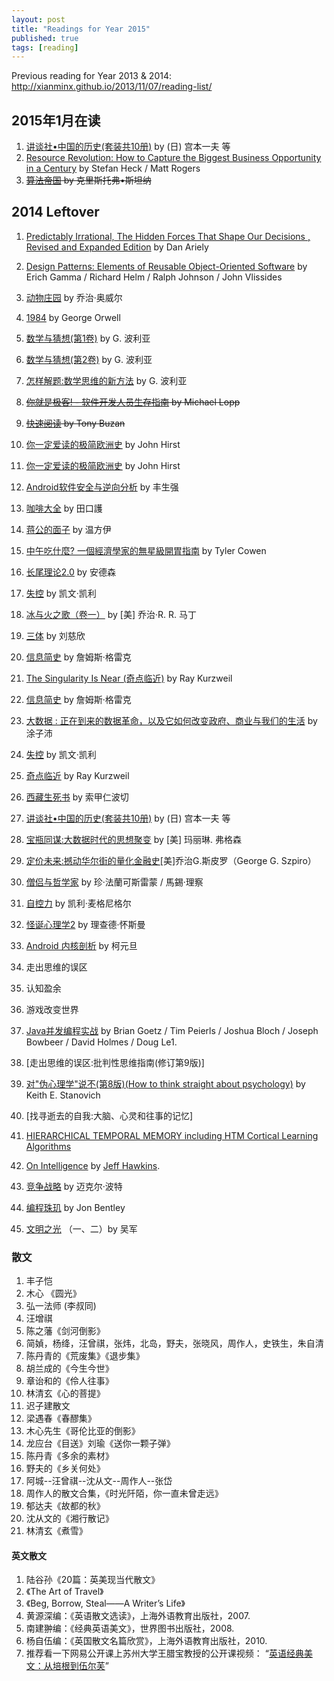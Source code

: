 ```yaml
---
layout: post
title: "Readings for Year 2015"
published: true
tags: [reading]
---
```


Previous reading for Year 2013 & 2014: http://xianminx.github.io/2013/11/07/reading-list/

## 2015年1月在读
1. [讲谈社•中国的历史(套装共10册)](http://book.douban.com/subject/25844017/) by (日) 宫本一夫 等
1. [Resource Revolution: How to Capture the Biggest Business Opportunity in a Century](http://book.douban.com/subject/25867809/)  by Stefan Heck / Matt Rogers
1. ~~[算法帝国](http://book.douban.com/subject/25854872/) by 克里斯托弗•斯坦纳~~

## 2014 Leftover

1. [Predictably Irrational, The Hidden Forces That Shape Our Decisions , Revised and Expanded Edition](http://book.douban.com/subject/3692095/) by Dan Ariely
1. [Design Patterns: Elements of Reusable Object-Oriented Software](http://book.douban.com/subject/1052241/) by Erich Gamma / Richard Helm / Ralph Johnson / John Vlissides

1. [动物庄园](http://book.douban.com/subject/3808982/) by 乔治·奥威尔
1. [1984](http://book.douban.com/subject/4820710/) by George Orwell
1. [数学与猜想(第1卷)](http://book.douban.com/subject/1134230/) by G. 波利亚
1. [数学与猜想(第2卷)](http://book.douban.com/subject/1134231/) by G. 波利亚
1. [怎样解题:数学思维的新方法](http://book.douban.com/subject/2124114/) by G. 波利亚
1. ~~[你就是极客! - 软件开发人员生存指南](http://book.douban.com/subject/7055331/) by Michael Lopp~~
1. ~~[快速阅读](http://book.douban.com/subject/3916049/) by Tony Buzan~~
3. [你一定爱读的极简欧洲史](http://book.douban.com/subject/5366248/) by John Hirst


1. [你一定爱读的极简欧洲史](http://book.douban.com/subject/5366248/) by John Hirst
1. [Android软件安全与逆向分析](http://book.douban.com/subject/20556210/) by 丰生强
1. [咖啡大全](http://book.douban.com/subject/1344584/) by 田口護
1. [蒋公的面子](http://book.douban.com/subject/25713688/) by  温方伊
1. [中午吃什麼? 一個經濟學家的無星級開胃指南](http://book.douban.com/subject/24845960/) by Tyler Cowen
1. [长尾理论2.0](http://book.douban.com/subject/3685204/) by 安德森

1. [失控](http://book.douban.com/subject/5375620/) by 凯文·凯利
1. [冰与火之歌（卷一）](http://book.douban.com/subject/1336330/) by [美] 乔治·R. R. 马丁

1. [三体](http://book.douban.com/subject/2567698/) by 刘慈欣
1. [信息简史](http://book.douban.com/subject/25752043/) by 詹姆斯·格雷克
1. [The Singularity Is Near (奇点临近)](http://book.douban.com/subject/2872645/) by Ray Kurzweil
1. [信息简史](http://book.douban.com/subject/25752043/) by 詹姆斯·格雷克
1. [大数据 : 正在到来的数据革命，以及它如何改变政府、商业与我们的生活](http://book.douban.com/subject/10799984/) by 涂子沛

1. [失控](http://book.douban.com/subject/5375620/) by 凯文·凯利
1. [奇点临近](http://book.douban.com/subject/6855803/) by Ray Kurzweil
1. [西藏生死书](http://book.douban.com/subject/5990251/) by 索甲仁波切
1. [讲谈社•中国的历史(套装共10册)](http://book.douban.com/subject/25844017/) by (日) 宫本一夫 等
1. [宝瓶同谋:大数据时代的思想聚变](http://book.douban.com/subject/25848220/) by [美] 玛丽琳. 弗格森
1. [定价未来:撼动华尔街的量化金融史](http://book.douban.com/subject/25934012/)[美]乔治G.斯皮罗（George G. Szpiro）
1. [僧侣与哲学家](http://book.douban.com/subject/25978763/) by 珍·法蘭可斯雷蒙 / 馬錫·理察

1. [自控力](http://book.douban.com/subject/10786473/) by 凯利·麦格尼格尔
1. [怪诞心理学2](http://book.douban.com/subject/6712304/) by 理查德·怀斯曼
1. [Android 内核剖析](http://book.douban.com/subject/6811238/) by 柯元旦
1. 走出思维的误区
1. 认知盈余
1. 游戏改变世界
1. [Java并发编程实战](http://book.douban.com/subject/10484692/) by  Brian Goetz / Tim Peierls / Joshua Bloch / Joseph Bowbeer / David Holmes / Doug Le1.
1. [走出思维的误区:批判性思维指南(修订第9版)]
1. [对"伪心理学"说不(第8版)(How to think straight about psychology)](http://book.douban.com/subject/6952036/) by Keith E. Stanovich
1. [找寻逝去的自我:大脑、心灵和往事的记忆]
1. [HIERARCHICAL TEMPORAL MEMORY including HTM Cortical Learning Algorithms](http://www.numenta.com/htm-overview/education/HTM_CorticalLearningAlgorithms.pdf)
1. [On Intelligence](http://www.amazon.com/On-Intelligence-Jeff-Hawkins/dp/B000GQLCVE) by [Jeff Hawkins](http://en.wikipedia.org/wiki/Jeff_Hawkins).
1. [竞争战略](http://book.douban.com/subject/1435909/) by 迈克尔·波特
1. [编程珠玑](http://book.douban.com/subject/3227098/) by Jon Bentley
1. [文明之光](http://book.douban.com/subject/25902942/) （一、二）by 吴军

### 散文
1. 丰子恺
1. 木心 《圆光》
1. 弘一法师 (李叔同)
1. 汪增祺
1. 陈之藩《剑河倒影》
1. 简媜，杨绛，汪曾祺，张炜，北岛，野夫，张晓风，周作人，史铁生，朱自清
1. 陈丹青的《荒废集》《退步集》
1. 胡兰成的《今生今世》
1. 章诒和的《伶人往事》
1. 林清玄《心的菩提》
1. 迟子建散文
1. 梁遇春《春醪集》
1. 木心先生《哥伦比亚的倒影》
1. 龙应台《目送》刘瑜《送你一颗子弹》
1. 陈丹青《多余的素材》
1. 野夫的《乡关何处》
1. 阿城--汪曾祺--沈从文--周作人--张岱
1. 周作人的散文合集，《时光阡陌，你一直未曾走远》
1. 郁达夫《故都的秋》
1. 沈从文的《湘行散记》
1. 林清玄《煮雪》

#### 英文散文
1. 陆谷孙《20篇：英美现当代散文》
1. 《The Art of Travel》
1. 《Beg, Borrow, Steal——A Writer’s Life》
1. 黄源深编：《英语散文选读》，上海外语教育出版社，2007.
1. 南建翀编：《经典英语美文》，世界图书出版社，2008.
1. 杨自伍编：《英国散文名篇欣赏》，上海外语教育出版社，2010.
1. 推荐看一下网易公开课上苏州大学王腊宝教授的公开课视频： “[英语经典美文：从培根到伍尔芙](http://v.163.com/special/cuvocw/yingyujingdianmeiwen.html)”
